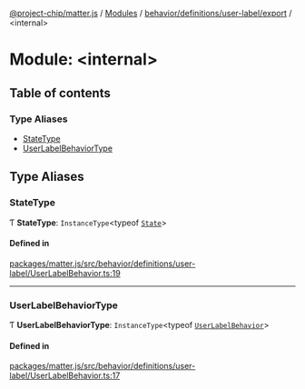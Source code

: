 [@project-chip/matter.js](../README.md) / [Modules](../modules.md) / [behavior/definitions/user-label/export](behavior_definitions_user_label_export.md) / \<internal\>

# Module: \<internal\>

## Table of contents

### Type Aliases

- [StateType](behavior_definitions_user_label_export._internal_.md#statetype)
- [UserLabelBehaviorType](behavior_definitions_user_label_export._internal_.md#userlabelbehaviortype)

## Type Aliases

### StateType

Ƭ **StateType**: `InstanceType`\<typeof [`State`](../classes/behavior_definitions_user_label_export.UserLabelServer.md#state-1)\>

#### Defined in

[packages/matter.js/src/behavior/definitions/user-label/UserLabelBehavior.ts:19](https://github.com/project-chip/matter.js/blob/2d9f2165d2672864fda3496a6d0d5f93597f82c6/packages/matter.js/src/behavior/definitions/user-label/UserLabelBehavior.ts#L19)

___

### UserLabelBehaviorType

Ƭ **UserLabelBehaviorType**: `InstanceType`\<typeof [`UserLabelBehavior`](behavior_definitions_user_label_export.md#userlabelbehavior)\>

#### Defined in

[packages/matter.js/src/behavior/definitions/user-label/UserLabelBehavior.ts:17](https://github.com/project-chip/matter.js/blob/2d9f2165d2672864fda3496a6d0d5f93597f82c6/packages/matter.js/src/behavior/definitions/user-label/UserLabelBehavior.ts#L17)
